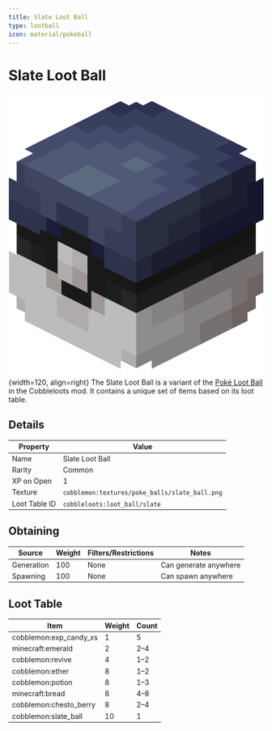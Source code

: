 ```yaml
---
title: Slate Loot Ball
type: lootball
icon: material/pokeball
---
```


# Slate Loot Ball
![Slate Ball](../../assets/ball/Slate_Ball_(model).png){width=120, align=right}
The Slate Loot Ball is a variant of the [Poké Loot Ball](poké.md) in the Cobbleloots mod. It contains a unique set of items based on its loot table.

## Details
| Property        | Value                                             |
|-----------------|---------------------------------------------------|
| Name            | Slate Loot Ball                                   |
| Rarity          | Common                                            |
| XP on Open      | 1                                                 |
| Texture         | `cobblemon:textures/poke_balls/slate_ball.png`    |
| Loot Table ID   | `cobbleloots:loot_ball/slate`                     |

## Obtaining
| Source      | Weight | Filters/Restrictions                                      | Notes |
|-------------|--------|----------------------------------------------------------|-------|
| Generation  | 100    | None | Can generate anywhere |
| Spawning    | 100    | None | Can spawn anywhere    |


## Loot Table
| Item                      | Weight | Count       |
|---------------------------|--------|-------------|
| cobblemon:exp_candy_xs    | 1      | 5           |
| minecraft:emerald         | 2      | 2–4         |
| cobblemon:revive          | 4      | 1–2         |
| cobblemon:ether           | 8      | 1–2         |
| cobblemon:potion          | 8      | 1–3         |
| minecraft:bread           | 8      | 4–8         |
| cobblemon:chesto_berry    | 8      | 2–4         |
| cobblemon:slate_ball      | 10     | 1           |
